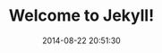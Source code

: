 ---
layout: default
title:  "Welcome to Jekyll!"
date:   2014-08-22 20:51:30
categories: jekyll update
---